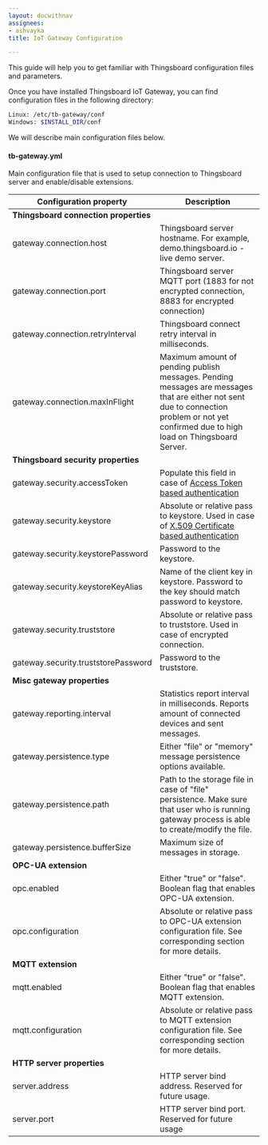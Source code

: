 ```yaml
---
layout: docwithnav
assignees:
- ashvayka
title: IoT Gateway Configuration

---
```


This guide will help you to get familiar with Thingsboard configuration files and parameters.

Once you have installed Thingsboard IoT Gateway, you can find configuration files in the following directory:

```bash
Linux: /etc/tb-gateway/conf
Windows: $INSTALL_DIR/conf
```

We will describe main configuration files below.

#### tb-gateway.yml

Main configuration file that is used to setup connection to Thingsboard server and enable/disable extensions.

| **Configuration property**            | **Description**                                                                                                                                                                           |
|---------------------------------------|-------------------------------------------------------------------------------------------------------------------------------------------------------------------------------------------|
| **Thingsboard connection properties** |                                                                                                                                                                                           |
| gateway.connection.host               | Thingsboard server hostname. For example, demo.thingsboard.io - live demo server.                                                                                                         |
| gateway.connection.port               | Thingsboard server MQTT port (1883 for not encrypted connection, 8883 for encrypted connection)                                                                                           |
| gateway.connection.retryInterval      | Thingsboard connect retry interval in milliseconds.                                                                                                                                       |
| gateway.connection.maxInFlight        | Maximum amount of pending publish messages. Pending messages are messages that are either not sent due to connection problem or not yet confirmed due to high load on Thingsboard Server. |
| **Thingsboard security properties**   |                                                                                                                                                                                           |
| gateway.security.accessToken          | Populate this field in case of [Access Token based authentication](/docs/user-guide/access-token/)                                                                                        |
| gateway.security.keystore             | Absolute or relative pass to keystore. Used in case of [X.509 Certificate based authentication](/docs/user-guide/certificates/)                                                           |
| gateway.security.keystorePassword     | Password to the keystore.                                                                                                                                                                 |
| gateway.security.keystoreKeyAlias     | Name of the client key in keystore. Password to the key should match password to keystore.                                                                                                |
| gateway.security.truststore           | Absolute or relative pass to truststore. Used in case of encrypted connection.                                                                                                            |
| gateway.security.truststorePassword   | Password to the truststore.                                                                                                                                                               |
| **Misc gateway properties**           |                                                                                                                                                                                           |
| gateway.reporting.interval            | Statistics report interval in milliseconds. Reports amount of connected devices and sent messages.                                                                                        |
| gateway.persistence.type              | Either "file" or "memory" message persistence options available.                                                                                                                          |
| gateway.persistence.path              | Path to the storage file in case of "file" persistence. Make sure that user who is running gateway process is able to create/modify the file.                                             |
| gateway.persistence.bufferSize        | Maximum size of messages in storage.                                                                                                                                                      |
| **OPC-UA extension**                  |                                                                                                                                                                                           |
| opc.enabled                           | Either "true" or "false". Boolean flag that enables OPC-UA extension.                                                                                                                     |
| opc.configuration                     | Absolute or relative pass to OPC-UA extension configuration file. See corresponding section for more details.                                                                             |
| **MQTT extension**                    |                                                                                                                                                                                           |
| mqtt.enabled                          | Either "true" or "false". Boolean flag that enables MQTT extension.                                                                                                                       |
| mqtt.configuration                    | Absolute or relative pass to MQTT extension configuration file. See corresponding section for more details.                                                                               |
| **HTTP server properties**            |                                                                                                                                                                                           |
| server.address                        | HTTP server bind address. Reserved for future usage.                                                                                                                                      |
| server.port                           | HTTP server bind port. Reserved for future usage                                                                                                                                          |


